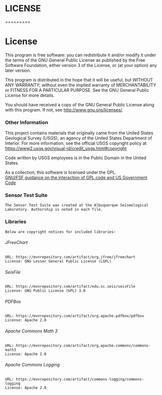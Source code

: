 # LICENSE
=========

License
=======

This program is free software: you can redistribute it and/or modify
it under the terms of the GNU General Public License as published by
the Free Software Foundation, either version 3 of the License, or
(at your option) any later version.

This program is distributed in the hope that it will be useful,
but WITHOUT ANY WARRANTY; without even the implied warranty of
MERCHANTABILITY or FITNESS FOR A PARTICULAR PURPOSE.  See the
GNU General Public License for more details.

You should have received a copy of the GNU General Public License
along with this program.  If not, see <http://www.gnu.org/licenses/>.

### Other Information

This project contains materials that originally came from the United
States Geological Survey (USGS), an agency of the United States Department of
Interior. For more information, see the official USGS copyright policy at
https://www2.usgs.gov/visual-id/credit_usgs.html#copyright

Code written by USGS employees is in the Public Domain in the United States.  

As a collection, this software is licensed under the GPL.  
[GNU/FSF guidance on the interaction of GPL code and US Government Code](https://www.gnu.org/licenses/gpl-faq.en.html#GPLUSGov)



### Sensor Test Suite

	The Sensor Test Suite was created at the Albuquerque Seismological  
	Laboratory. Authorship is noted in each file.
	

### Libraries
	Below are copyright notices for included libraries:  

###### JFreeChart

	URL: https://mvnrepository.com/artifact/org.jfree/jfreechart
	License: GNU Lesser General Public License (LGPL)

###### SeisFile
	
	URL: https://mvnrepository.com/artifact/edu.sc.seis/seisFile
	License: GNU Public License (GPL) 3.0

###### PDFBox

	URL: https://mvnrepository.com/artifact/org.apache.pdfbox/pdfbox
	License: Apache 2.0

###### Apache Commons Math 3
	
	URL: https://mvnrepository.com/artifact/org.apache.commons/commons-math3
	License: Apache 2.0

###### Apache Commons Logging
	
	URL: https://mvnrepository.com/artifact/commons-logging/commons-logging
	License: Apache 2.0